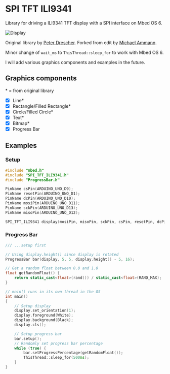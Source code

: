# SPI TFT ILI9341

Library for driving a ILI9341 TFT display with a SPI interface on Mbed OS 6.

![Display](http://www.lcdwiki.com/images/thumb/6/64/MSP2807-008.jpg/240px-MSP2807-008.jpg)

Original library by [Peter Drescher](https://os.mbed.com/users/dreschpe/code/SPI_TFT_ILI9341/).
Forked from edit by [Michael Ammann](https://os.mbed.com/users/mazgch/code/SPI_TFT_ILI9341/).

Minor change of `wait_ms` to `ThisThread::sleep_for` to work with Mbed OS 6.

I will add various graphics components and examples in the future.

## Graphics components

\* = from original library

- [x] Line*
- [x] Rectangle/Filled Rectangle*
- [x] Circle/Filled Circle*
- [x] Text*
- [x] Bitmap*
- [x] Progress Bar

## Examples

### Setup

```cpp
#include "mbed.h"
#include "SPI_TFT_ILI9341.h"
#include "ProgressBar.h"

PinName csPin(ARDUINO_UNO_D9);
PinName resetPin(ARDUINO_UNO_D1);
PinName dcPin(ARDUINO_UNO_D10);
PinName mosiPin(ARDUINO_UNO_D11);
PinName sckPin(ARDUINO_UNO_D13);
PinName misoPin(ARDUINO_UNO_D12);

SPI_TFT_ILI9341 display(mosiPin, misoPin, sckPin, csPin, resetPin, dcPin);
```

### Progress Bar

```cpp
/// ...setup first

// Using display.height() since display is rotated
ProgressBar bar(display, 5, 5, display.height() - 5, 16);

// Get a random float between 0.0 and 1.0
float getRandomFloat() {
    return static_cast<float>(rand()) / static_cast<float>(RAND_MAX);
}

// main() runs in its own thread in the OS
int main()
{
    // Setup display
    display.set_orientation(1);
    display.foreground(White);
    display.background(Black);
    display.cls();

    // Setup progress bar
    bar.setup();
    // Randomly set progress bar percentage
    while (true) {
        bar.setProgressPercentage(getRandomFloat());
        ThisThread::sleep_for(500ms);
    }
}
```
